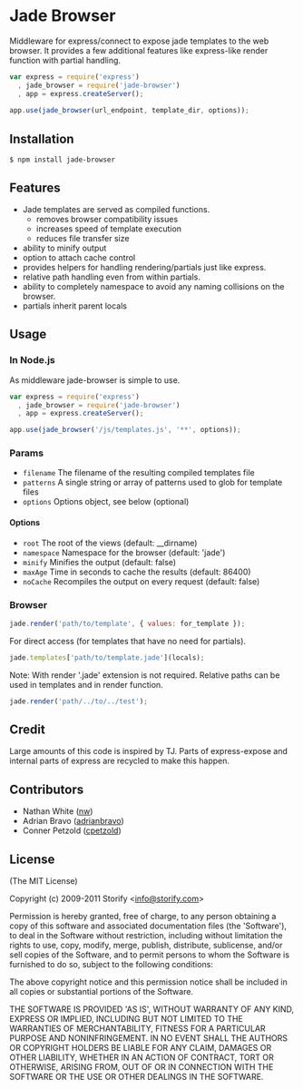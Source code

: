 # Jade Browser

  Middleware for express/connect to expose jade templates to the web browser. It provides a few additional features like express-like render function with partial handling.
  
```javascript
var express = require('express')
  , jade_browser = require('jade-browser')
  , app = express.createServer();
  
app.use(jade_browser(url_endpoint, template_dir, options));
```

## Installation

    $ npm install jade-browser
  
## Features

  * Jade templates are served as compiled functions.
    * removes browser compatibility issues
    * increases speed of template execution
    * reduces file transfer size
  * ability to minify output
  * option to attach cache control
  * provides helpers for handling rendering/partials just like express.
  * relative path handling even from within partials.
  * ability to completely namespace to avoid any naming collisions on the browser.
  * partials inherit parent locals

## Usage

### In Node.js
  As middleware jade-browser is simple to use.

```javascript
var express = require('express')
  , jade_browser = require('jade-browser')
  , app = express.createServer();

app.use(jade_browser('/js/templates.js', '**', options));
```

### Params
  - `filename`  The filename of the resulting compiled templates file
  - `patterns`  A single string or array of patterns used to glob for template files
  - `options`   Options object, see below (optional)

#### Options
  - `root`      The root of the views (default: __dirname)
  - `namespace` Namespace for the browser (default: 'jade')
  - `minify`    Minifies the output (default: false)
  - `maxAge`    Time in seconds to cache the results (default: 86400)
  - `noCache`   Recompiles the output on every request (default: false)
  
### Browser

```javascript
jade.render('path/to/template', { values: for_template });
```
    
For direct access (for templates that have no need for partials).

```javascript
jade.templates['path/to/template.jade'](locals);
```
    
Note: With render '.jade' extension is not required. Relative paths can be used in templates and in render function.

```javascript
jade.render('path/../to/../test');
```

## Credit

  Large amounts of this code is inspired by TJ. Parts of express-expose and internal parts of express are recycled to make this happen.

## Contributors

  * Nathan White ([nw](http://github.com/nw))
  * Adrian Bravo ([adrianbravo](http://github.com/adrianbravo))
  * Conner Petzold ([cpetzold](http://github.com/cpetzold))
    
## License 

(The MIT License)

Copyright (c) 2009-2011 Storify &lt;info@storify.com&gt;

Permission is hereby granted, free of charge, to any person obtaining
a copy of this software and associated documentation files (the
'Software'), to deal in the Software without restriction, including
without limitation the rights to use, copy, modify, merge, publish,
distribute, sublicense, and/or sell copies of the Software, and to
permit persons to whom the Software is furnished to do so, subject to
the following conditions:

The above copyright notice and this permission notice shall be
included in all copies or substantial portions of the Software.

THE SOFTWARE IS PROVIDED 'AS IS', WITHOUT WARRANTY OF ANY KIND,
EXPRESS OR IMPLIED, INCLUDING BUT NOT LIMITED TO THE WARRANTIES OF
MERCHANTABILITY, FITNESS FOR A PARTICULAR PURPOSE AND NONINFRINGEMENT.
IN NO EVENT SHALL THE AUTHORS OR COPYRIGHT HOLDERS BE LIABLE FOR ANY
CLAIM, DAMAGES OR OTHER LIABILITY, WHETHER IN AN ACTION OF CONTRACT,
TORT OR OTHERWISE, ARISING FROM, OUT OF OR IN CONNECTION WITH THE
SOFTWARE OR THE USE OR OTHER DEALINGS IN THE SOFTWARE.
